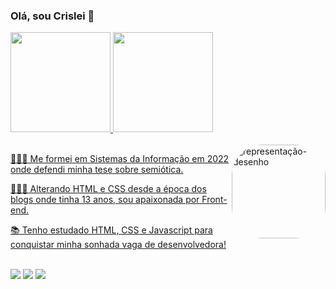 ### Olá, sou Crislei 💫

<div align="justify">
  <a href="https://github.com/crislis">
  <img height="160em" src="https://github-readme-stats.vercel.app/api?username=crislis&show_icons=true&theme=react&include_all_commits=true&count_private=true"/>
  <img height="160em" src="https://github-readme-stats.vercel.app/api/top-langs/?username=crislis&layout=compact&langs_count=7&theme=react"/>
</div>
</br>
<img align="right" alt="representação-desenho" height="150" style="border-radius:50px;" src="https://pbs.twimg.com/media/FPLnJxYX0AkS8G9?format=png&name=small">

👩🏽‍🎓 Me formei em Sistemas da Informação em 2022 onde defendi minha tese sobre semiótica.

👩🏽‍💻 Alterando HTML e CSS desde a época dos blogs onde tinha 13 anos, sou apaixonada por Front-end.

📚 Tenho estudado HTML, CSS e Javascript para conquistar minha sonhada vaga de desenvolvedora!

</br>
<div> 
  <a href="https://www.instagram.com/_akislis/" target="_blank"><img src="https://img.shields.io/badge/-Instagram-%23E4405F?style=for-the-badge&logo=instagram&logoColor=white" target="_blank"></a>
  <a href="https://www.linkedin.com/in/crislei-lisboa/" target="_blank"><img src="https://img.shields.io/badge/-LinkedIn-%230077B5?style=for-the-badge&logo=linkedin&logoColor=white" target="_blank"></a> 
  <a href = "mailto:crislei.barreto.lisboa@gmail.com"><img src="https://img.shields.io/badge/-Gmail-%23333?style=for-the-badge&logo=gmail&logoColor=white" target="_blank"></a>
</div>
